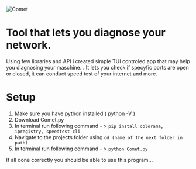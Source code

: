 ![Comet](https://github.com/Logic-all/Logos/blob/main/Comet%20logol.png)

# Tool that lets you diagnose your network.

Using few libraries and API i created simple TUI controled app that may help you diagnosing your maschine...
It lets you check if specyfic ports are open or closed, it can conduct speed test of your internet and more.

# Setup
1. Make sure you have python installed ( python -V )
2. Download Comet.py
3. In terminal run following command - > ``pip install colorama, ipregistry, speedtest-cli``
4. Navigate to the projects folder using ``cd (name of the next folder in path)``
5. In terminal run following command - > ``python Comet.py``

If all done correctly you should be able to use this program...

